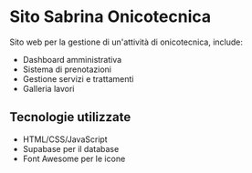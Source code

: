 # Sito Sabrina Onicotecnica

Sito web per la gestione di un'attività di onicotecnica, include:
- Dashboard amministrativa
- Sistema di prenotazioni
- Gestione servizi e trattamenti
- Galleria lavori

## Tecnologie utilizzate
- HTML/CSS/JavaScript
- Supabase per il database
- Font Awesome per le icone
